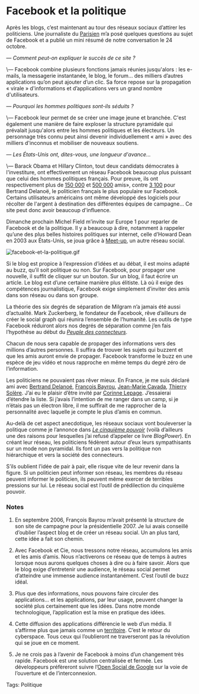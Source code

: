 # Facebook et la politique

Après les blogs, c’est maintenant au tour des réseaux sociaux d’attirer les politiciens. Une journaliste du [Parisien](http://www.leparisien.fr) m’a posé quelques questions au sujet de Facebook et a publié un mini résumé de notre conversation le 24 octobre.

*— Comment peut-on expliquer le succès de ce site ?*

\— Facebook combine plusieurs fonctions jamais réunies jusqu'alors : les e-mails, la messagerie instantanée, le blog, le forum… des milliers d’autres applications qu’on peut ajouter d’un clic. Sa force repose sur la propagation « virale » d'informations et d’applications vers un grand nombre d'utilisateurs.

*— Pourquoi les hommes politiques sont-ils séduits ?*

\— Facebook leur permet de se créer une image jeune et branchée. C'est également une manière de faire exploser la structure pyramidale qui prévalait jusqu'alors entre les hommes politiques et les électeurs. Un personnage très connu peut ainsi devenir individuellement « ami » avec des milliers d'inconnus et mobiliser de nouveaux soutiens.

*— Les États-Unis ont, dites-vous, une longueur d'avance...*

\— Barack Obama et Hillary Clinton, tout deux candidats démocrates à l'investiture, ont effectivement un réseau Facebook beaucoup plus puissant que celui des hommes politiques français. Pour preuve, ils ont respectivement plus de [150 000](http://www.facebook.com/person.php?id=2355496748) et [500 000](http://www.facebook.com/group.php?gid=2243510858) amis», contre [3 100](http://www.facebook.com/profile.php?id=665093145) pour Bertrand Delanoë, le politicien français le plus populaire sur Facebook. Certains utilisateurs américains ont même développé des logiciels pour récolter de l'argent à destination des différentes équipes de campagne... Ce site peut donc avoir beaucoup d'influence.

Dimanche prochain Michel Field m’invite sur Europe 1 pour reparler de Facebook et de la politique. Il y a beaucoup à dire, notamment à rappeler qu’une des plus belles histoires politiques sur internet, celle d’Howard Dean en 2003 aux États-Unis, se joua grâce à [Meet-up](http://www.meetup.com), un autre réseau social.

![facebook-et-la-politique.gif](https://tcrouzet.com/images_tc/2007/11/facebook-et-la-politique.gif)

Si le blog est propice à l’expression d’idées et au débat, il est moins adapté au buzz, qu’il soit politique ou non. Sur Facebook, pour propager une nouvelle, il suffit de cliquer sur un bouton. Sur un blog, il faut écrire un article. Le blog est d’une certaine manière plus élitiste. Là où il exige des compétences journalistique, Facebook exige simplement d’inviter des amis dans son réseau ou dans son groupe.

La théorie des six degrés de séparation de Milgram n’a jamais été aussi d’actualité. Mark Zuckerberg, le fondateur de Facebook, rêve d’ailleurs de créer le social graph qui réunira l’ensemble de l’humanité. Les outils de type Facebook réduiront alors nos degrés de séparation comme j’en fais l’hypothèse au début du [*Peuple des connecteurs*](/le-peuple-des-connecteurs/).

Chacun de nous sera capable de propager des informations vers des millions d’autres personnes. Il suffira de trouver les sujets qui buzzent et que les amis auront envie de propager. Facebook transforme le buzz en une espèce de jeu vidéo et nous rapproche en même temps du degré zéro de l’information.

Les politiciens ne pouvaient pas rêver mieux. En France, je me suis déclaré ami avec [Bertrand Delanoé](http://www.facebook.com/profile.php?id=665093145), [François Bayrou](http://www.facebook.com/profile.php?id=678402559&highlight), [Jean-Marie Cavada](http://www.facebook.com/profile.php?id=541042339), [Thierry Solère](http://www.facebook.com/profile.php?id=597658045). J’ai eu le plaisir d’être invité par [Corinne Lepage](http://www.facebook.com/profile.php?id=524213587). J’essaierai d’étendre la liste. Si j’avais l’intention de me ranger dans un camp, si je n’étais pas un électron libre, il me suffirait de me rapprocher de la personnalité avec laquelle je compte le plus d’amis en commun.

Au-delà de cet aspect anecdotique, les réseaux sociaux vont bouleverser la politique comme je l’annonce dans [*Le cinquième pouvoir*](/le-cinquieme-pouvoir/) (voilà d’ailleurs une des raisons pour lesquelles j’ai refusé d’appeler ce livre *BlogPower*). En créant leur réseau, les politiciens fédèrent autour d’eux leurs sympathisants sur un mode non pyramidal. Ils font un pas vers la politique non hiérarchique et vers la société des connecteurs.

S’ils oublient l’idée de pair à pair, elle risque vite de leur revenir dans la figure. Si un politicien peut informer son réseau, les membres du réseau peuvent informer le politicien, ils peuvent même exercer de terribles pressions sur lui. Le réseau social est l’outil de prédilection du cinquième pouvoir.

### Notes

1. En septembre 2006, François Bayrou m’avait présenté la structure de son site de campagne pour la présidentielle 2007. Je lui avais conseillé d’oublier l’aspect blog et de créer un réseau social. Un an plus tard, cette idée a fait son chemin.

2. Avec Facebook et Cie, nous tressons notre réseau, accumulons les amis et les amis d’amis. Nous n’activerons ce réseau que de temps à autres lorsque nous aurons quelques choses à dire ou à faire savoir. Alors que le blog exige d’entretenir une audience, le réseau social permet d’atteindre une immense audience instantanément. C’est l’outil de buzz idéal.

3. Plus que des informations, nous pouvons faire circuler des applications… et les applications, par leur usage, peuvent changer la société plus certainement que les idées. Dans notre monde technologique, l’application est la mise en pratique des idées.

4. Cette diffusion des applications différencie le web d’un média. Il s’affirme plus que jamais comme un [territoire](/2006/07/12/internet-comme-territoire/). C’est le retour du cyberspace. Tous ceux qui l’oublieront ne traverseront pas la révolution qui se joue en ce moment.

5. Je ne crois pas à l’avenir de Facebook à moins d’un changement très rapide. Facebook est une solution centralisée et fermée. Les développeurs préfèreront suivre l’[Open Social de Google](http://www.zdnet.fr/actualites/internet/0,39020774,39375054,00.htm?xtor=RSS-1) sur la voie de l’ouverture et de l’interconnexion.

Tags: Politique